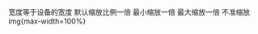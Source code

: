 <meta name="viewport" content="width=device-width, initial-scale=1.0, minimum-scale=1.0, maximum-scale=1.0, user-scalable=no">
宽度等于设备的宽度 默认缩放比例一倍 最小缩放一倍 最大缩放一倍 不准缩放
img{max-width=100%}